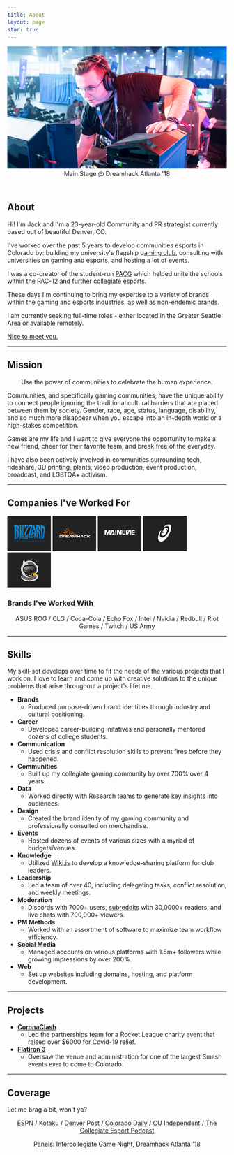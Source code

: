 ```yaml
---
title: About
layout: page
star: true
---
```

<header class="animated">
	<img src="/assets/images/prof.png" />
	<figcaption class="caption">Main Stage @ Dreamhack Atlanta '18</figcaption>
</header>


## About
Hi! I'm Jack and I'm a 23-year-old Community and PR strategist currently based out of beautiful Denver, CO. 

I've worked over the past 5 years to develop communities esports in Colorado by: building my university's flagship [gaming club](https://cugaming.gg/), consulting with universities on gaming and esports, and hosting a lot of events. 

I was a co-creator of the student-run [PACG](https://www.espn.com/esports/story/_/id/22273704/pac-12-student-groups-form-independent-esports-league) which helped unite the schools within the PAC-12 and further collegiate esports.

These days I'm continuing to bring my expertise to a variety of brands within the gaming and esports industries, as well as non-endemic brands.

I am currently seeking full-time roles - either located in the Greater Seattle Area or available remotely.

[Nice to meet you.](mailto://contact@jackdcallahan.com)

---

## Mission
<p style="text-align:center"><span class="evidence">Use the power of communities to celebrate the human experience.</span></p>

Communities, and specifically gaming communities, have the unique ability to connect people ignoring the traditional cultural barriers that are placed between them by society. Gender, race, age, status, language, disability, and so much more disappear when you escape into an in-depth world or a high-stakes competition.

Games are my life and I want to give everyone the opportunity to make a new friend, cheer for their favorite team, and break free of the everyday.

I have also been actively involved in communities surrounding tech, rideshare, 3D printing, plants, video production, event production, broadcast, and LGBTQA+ activism.

---

## Companies I've Worked For

<div class="companies">
	<a href="https://www.blizzard.com"><img src="/assets\images\companies/blizz.png" width="100" /></a>
	<a href="https://www.dreamhack.com"><img src="/assets\images\companies/dreamhack.png" width="100" /></a>
	<a href="https://mainline.gg"><img src="/assets\images\companies/ML.png" width="100" /></a>
	<a href="https://www.spaceproductions.org"><img src="/assets\images\companies/sp.png" width="100" /></a>
	<a href="https://spacestationgaming.com"><img src="/assets\images\companies/ssg.png" width="100" /></a>
</div>

###  Brands I've Worked With

<p style="text-align:center">ASUS ROG / CLG / Coca-Cola / Echo Fox / Intel / Nvidia / Redbull / Riot Games / Twitch / US Army</p>

---

## Skills
My skill-set develops over time to fit the needs of the various projects that I work on. I love to learn and come up with creative solutions to the unique problems that arise throughout a project's lifetime.

- <span style="font-weight: bold">Brands</span>
	- Produced purpose-driven brand identities through industry and cultural positioning.
- <span style="font-weight: bold">Career</span>
	- Developed career-building initatives and personally mentored dozens of college students.
- <span style="font-weight: bold">Communication</span>
	- Used crisis and conflict resolution skills to prevent fires before they happened.
- <span style="font-weight: bold">Communities</span>
	- Built up my collegiate gaming community by over 700% over 4 years.
- <span style="font-weight: bold">Data</span>
	- Worked directly with Research teams to generate key insights into audiences.
- <span style="font-weight: bold">Design</span>
	- Created the brand idenity of my gaming community and professionally consulted on merchandise.
- <span style="font-weight: bold">Events</span>
	- Hosted dozens of events of various sizes with a myriad of budgets/venues.
- <span style="font-weight: bold">Knowledge</span>
	- Utilized [Wiki.js](https://wiki.js.org/) to develop a knowledge-sharing platform for club leaders.
- <span style="font-weight: bold">Leadership</span>
	- Led a team of over 40, including delegating tasks, conflict resolution, and weekly meetings.
- <span style="font-weight: bold">Moderation</span>
	- Discords with 7000+ users, [subreddits](https://reddit.com/r/cuboulder) with 30,0000+ readers, and live chats with 700,000+ viewers.
- <span style="font-weight: bold">PM Methods</span>
	- Worked with an assortment of software to maximize team workflow efficiency.
- <span style="font-weight: bold">Social Media</span>
	- Managed accounts on various platforms with 1.5m+ followers while growing impressions by over 200%.
- <span style="font-weight: bold">Web</span>
	- Set up websites including domains, hosting, and platform development.


---

## Projects

- <span style="font-weight: bold"><a href=https://lanfest.com/events/coronaclash>CoronaClash</a></span>
	- Led the partnerships team for a Rocket League charity event that raised over $6000 for Covid-19 relief.
- <span style="font-weight: bold"><a href=https://smash.gg/tournament/flatiron-3/details>Flatiron 3</a></span>
	- Oversaw the venue and administration for one of the largest Smash events ever to come to Colorado.

---

## Coverage

Let me brag a bit, won't ya?

<p style="text-align:center"><a href=https://www.espn.com/esports/story/_/id/22273704/pac-12-student-groups-form-independent-esports-league>ESPN</a> / <a href=https://compete.kotaku.com/why-was-the-pac-12-esports-league-killed-before-it-star-1824011578>Kotaku</a> / <a href=https://www.denverpost.com/2020/01/29/esports-mainstream-colorado/>Denver Post</a> / <a href=https://www.coloradodaily.com/2019/08/28/where-to-play-in-boulder-and-5-video-games-coming-out-this-fall/>Colorado Daily</a> / <a href=https://cuindependent.com/2020/03/02/esports-inclusive-sports-summit/>CU Independent</a> / <a href=https://www.youtube.com/watch?v=kwjQvt3PZsI>The Collegiate Esport Podcast</a></p>

<p style="text-align:center">Panels: Intercollegiate Game Night, Dreamhack Atlanta '18</p>
<div class="breaker"></div>
